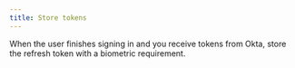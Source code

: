 ```yaml
---
title: Store tokens
---
```

When the user finishes signing in and you receive tokens from Okta, store the refresh token with a biometric requirement.

<StackSelector snippet="storerefreshtoken" />

<NextSectionLink/>
